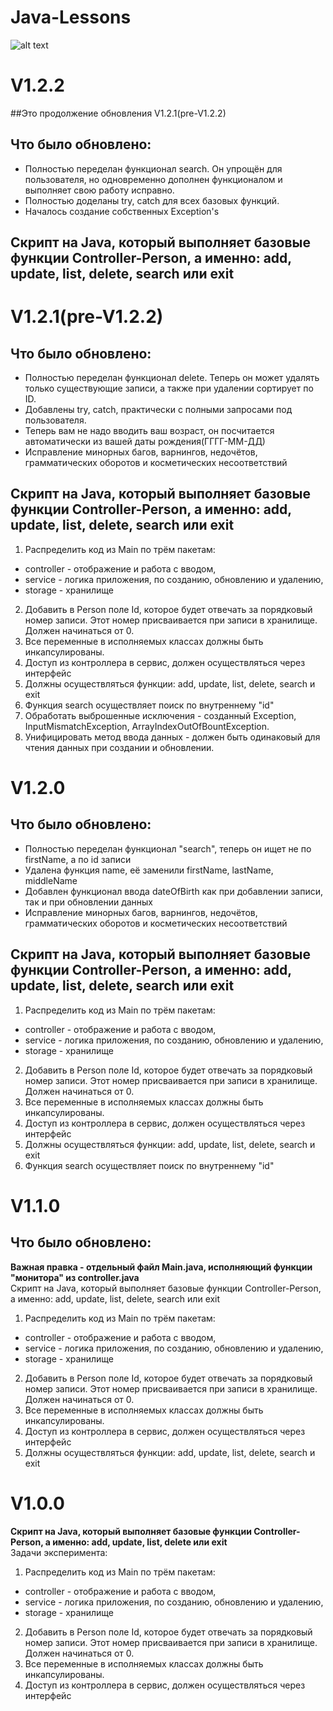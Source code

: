 # Java-Lessons
![alt text](https://sun9-42.userapi.com/impg/c858436/v858436195/1cb9a9/kwM_j9uAXm0.jpg?size=1280x823&quality=96&sign=daf471ccaa5081dfec1dfa8a7c916272&c_uniq_tag=-QT8X4caGbWGSbdCidgtZwX2YLUOptdZaMbiNpVobSk&type=album)
# V1.2.2
##Это продолжение обновления V1.2.1(pre-V1.2.2)
## Что было обновлено:
- Полностью переделан функционал search. Он упрощён для пользователя, но одновременно дополнен функционалом и выполняет свою работу исправно.
- Полностью доделаны try, catch для всех базовых функций.
- Началось создание собственных Exception's
## Скрипт на Java, который выполняет базовые функции Controller-Person, а именно: add, update, list, delete, search или exit
# V1.2.1(pre-V1.2.2)
## Что было обновлено:
- Полностью переделан функционал delete. Теперь он может удалять только существующие записи, а также при удалении сортирует по ID.
- Добавлены try, catch, практически с полными запросами под пользователя.
- Теперь вам не надо вводить ваш возраст, он посчитается автоматически из вашей даты рождения(ГГГГ-ММ-ДД)
- Исправление минорных багов, варнингов, недочётов, грамматических оборотов и косметических несоответствий
## Скрипт на Java, который выполняет базовые функции Controller-Person, а именно: add, update, list, delete, search или exit
1) Распределить код из Main по трём пакетам:
- controller - отображение и работа с вводом,
- service - логика приложения, по созданию, обновлению и удалению,
- storage - хранилище
2) Добавить в Person поле Id, которое будет отвечать за порядковый номер записи. Этот номер присваивается при записи в хранилище. Должен начинаться от 0.
3) Все переменные в исполняемых классах должны быть инкапсулированы.
4) Доступ из контроллера в сервис, должен осуществляться через интерфейс
5) Должны осуществляться функции: add, update, list, delete, search и exit
6) Функция search осуществляет поиск по внутреннему "id"
7) Обработать выброшенные исключения - созданный Exception, InputMismatchException, ArrayIndexOutOfBountException.
8) Унифицировать метод ввода данных - должен быть одинаковый для чтения данных при создании и обновлении.
# V1.2.0
## Что было обновлено:
- Полностью переделан функционал "search", теперь он ищет не по firstName, а по id записи
- Удалена функция name, её заменили firstName, lastName, middleName
- Добавлен функционал ввода dateOfBirth как при добавлении записи, так и при обновлении данных
- Исправление минорных багов, варнингов, недочётов, грамматических оборотов и косметических несоответствий
## Скрипт на Java, который выполняет базовые функции Controller-Person, а именно: add, update, list, delete, search или exit
1) Распределить код из Main по трём пакетам:
- controller - отображение и работа с вводом,
- service - логика приложения, по созданию, обновлению и удалению,
- storage - хранилище
2) Добавить в Person поле Id, которое будет отвечать за порядковый номер записи. Этот номер присваивается при записи в хранилище. Должен начинаться от 0.
3) Все переменные в исполняемых классах должны быть инкапсулированы.
4) Доступ из контроллера в сервис, должен осуществляться через интерфейс
5) Должны осуществляться функции: add, update, list, delete, search и exit
6) Функция search осуществляет поиск по внутреннему "id"
# V1.1.0
## Что было обновлено:
**Важная правка - отдельный файл Main.java, исполняющий функции "монитора" из controller.java**   <br />
Скрипт на Java, который выполняет базовые функции Controller-Person, а именно: add, update, list, delete, search или exit
1) Распределить код из Main по трём пакетам:
- controller - отображение и работа с вводом,
- service - логика приложения, по созданию, обновлению и удалению,
- storage - хранилище
2) Добавить в Person поле Id, которое будет отвечать за порядковый номер записи. Этот номер присваивается при записи в хранилище. Должен начинаться от 0.
3) Все переменные в исполняемых классах должны быть инкапсулированы.
4) Доступ из контроллера в сервис, должен осуществляться через интерфейс
5) Должны осуществляться функции: add, update, list, delete, search и exit
# V1.0.0
**Скрипт на Java, который выполняет базовые функции Controller-Person, а именно: add, update, list, delete или exit**   <br />
Задачи эксперимента:
1) Распределить код из Main по трём пакетам:
- controller - отображение и работа с вводом,
- service - логика приложения, по созданию, обновлению и удалению,
- storage - хранилище
2) Добавить в Person поле Id, которое будет отвечать за порядковый номер записи. Этот номер присваивается при записи в хранилище. Должен начинаться от 0.
3) Все переменные в исполняемых классах должны быть инкапсулированы.
4) Доступ из контроллера в сервис, должен осуществляться через интерфейс
